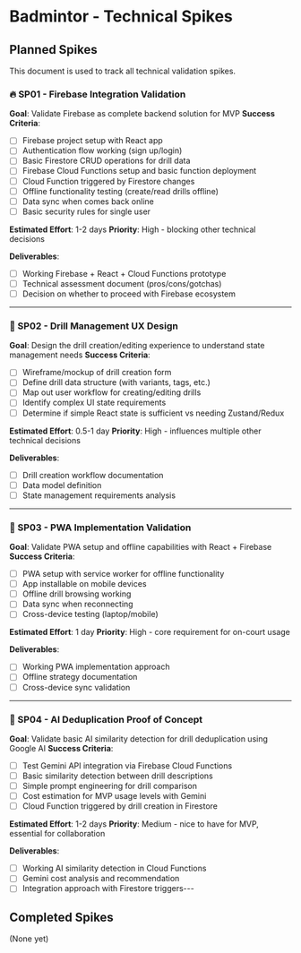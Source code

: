 # Badmintor - Technical Spikes

## Planned Spikes

This document is used to track all technical validation spikes.

### 🔥 SP01 - Firebase Integration Validation

**Goal**: Validate Firebase as complete backend solution for MVP
**Success Criteria**:

- [ ] Firebase project setup with React app
- [ ] Authentication flow working (sign up/login)
- [ ] Basic Firestore CRUD operations for drill data
- [ ] Firebase Cloud Functions setup and basic function deployment
- [ ] Cloud Function triggered by Firestore changes
- [ ] Offline functionality testing (create/read drills offline)
- [ ] Data sync when comes back online
- [ ] Basic security rules for single user

**Estimated Effort**: 1-2 days
**Priority**: High - blocking other technical decisions

**Deliverables**:

- [ ] Working Firebase + React + Cloud Functions prototype
- [ ] Technical assessment document (pros/cons/gotchas)
- [ ] Decision on whether to proceed with Firebase ecosystem

---

### 🎯 SP02 - Drill Management UX Design

**Goal**: Design the drill creation/editing experience to understand state management needs
**Success Criteria**:

- [ ] Wireframe/mockup of drill creation form
- [ ] Define drill data structure (with variants, tags, etc.)
- [ ] Map out user workflow for creating/editing drills
- [ ] Identify complex UI state requirements
- [ ] Determine if simple React state is sufficient vs needing Zustand/Redux

**Estimated Effort**: 0.5-1 day
**Priority**: High - influences multiple other technical decisions

**Deliverables**:

- [ ] Drill creation workflow documentation
- [ ] Data model definition
- [ ] State management requirements analysis

---

### 📱 SP03 - PWA Implementation Validation

**Goal**: Validate PWA setup and offline capabilities with React + Firebase
**Success Criteria**:

- [ ] PWA setup with service worker for offline functionality
- [ ] App installable on mobile devices
- [ ] Offline drill browsing working
- [ ] Data sync when reconnecting
- [ ] Cross-device testing (laptop/mobile)

**Estimated Effort**: 1 day
**Priority**: High - core requirement for on-court usage

**Deliverables**:

- [ ] Working PWA implementation approach
- [ ] Offline strategy documentation
- [ ] Cross-device sync validation

---

### 🤖 SP04 - AI Deduplication Proof of Concept

**Goal**: Validate basic AI similarity detection for drill deduplication using Google AI
**Success Criteria**:

- [ ] Test Gemini API integration via Firebase Cloud Functions
- [ ] Basic similarity detection between drill descriptions
- [ ] Simple prompt engineering for drill comparison
- [ ] Cost estimation for MVP usage levels with Gemini
- [ ] Cloud Function triggered by drill creation in Firestore

**Estimated Effort**: 1-2 days
**Priority**: Medium - nice to have for MVP, essential for collaboration

**Deliverables**:

- [ ] Working AI similarity detection in Cloud Functions
- [ ] Gemini cost analysis and recommendation
- [ ] Integration approach with Firestore triggers---

## Completed Spikes

(None yet)
